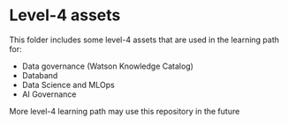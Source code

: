 # Level-4 assets
This folder includes some level-4 assets that are used in the learning path for:
- Data governance (Watson Knowledge Catalog)
- Databand
- Data Science and MLOps
- AI Governance

More level-4 learning path may use this repository in the future
